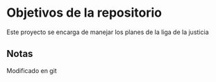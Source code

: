 # Objetivos de la repositorio

Este proyecto se encarga de manejar los planes de la liga de la justicia


## Notas
Modificado en git

